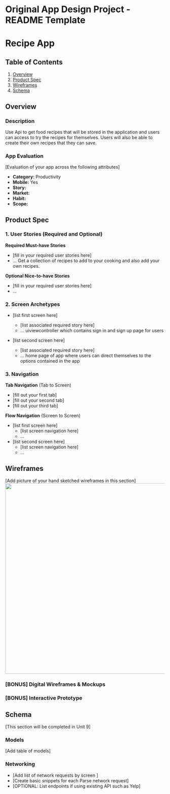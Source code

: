 Original App Design Project - README Template
===

# Recipe App

## Table of Contents
1. [Overview](#Overview)
1. [Product Spec](#Product-Spec)
1. [Wireframes](#Wireframes)
2. [Schema](#Schema)

## Overview
### Description
Use Api to get food recipes that will be stored in the application and users can access to try the recipes for themselves. Users will also be able to create their own recipes that they can save.

### App Evaluation
[Evaluation of your app across the following attributes]
- **Category:** Productivity
- **Mobile:** Yes
- **Story:** 
- **Market:**
- **Habit:**
- **Scope:**

## Product Spec

### 1. User Stories (Required and Optional)

**Required Must-have Stories**

* [fill in your required user stories here]
* ...
Get a collection of recipes to add to your cooking
and also add your own recipes. 

**Optional Nice-to-have Stories**

* [fill in your required user stories here]
* ...

### 2. Screen Archetypes

* [list first screen here]
   * [list associated required story here]
   * ...
   uiviewcontroller which contains 
   sign in and sign up page for users
   
* [list second screen here]
   * [list associated required story here]
   * ...
   home page of app where users can direct 
   themselves to the options contained
   in the app

### 3. Navigation

**Tab Navigation** (Tab to Screen)

* [fill out your first tab]
* [fill out your second tab]
* [fill out your third tab]

**Flow Navigation** (Screen to Screen)

* [list first screen here]
   * [list screen navigation here]
   * ...
* [list second screen here]
   * [list screen navigation here]
   * ...

## Wireframes
[Add picture of your hand sketched wireframes in this section]
<img src="YOUR_WIREFRAME_IMAGE_URL" width=600>

### [BONUS] Digital Wireframes & Mockups

### [BONUS] Interactive Prototype

## Schema 
[This section will be completed in Unit 9]
### Models
[Add table of models]
### Networking
- [Add list of network requests by screen ]
- [Create basic snippets for each Parse network request]
- [OPTIONAL: List endpoints if using existing API such as Yelp]
